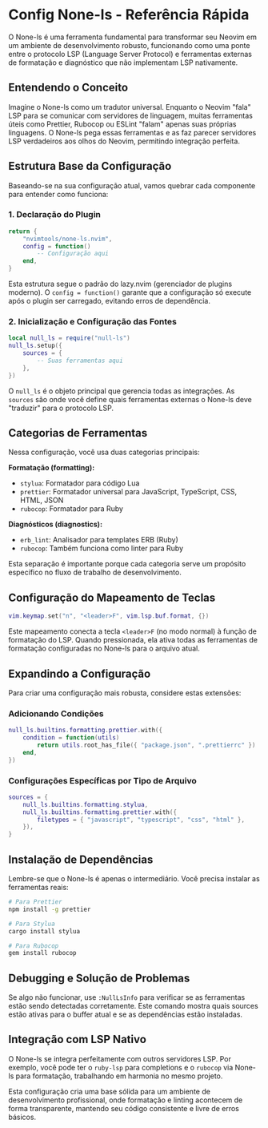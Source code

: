 # Config None-ls - Referência Rápida

O None-ls é uma ferramenta fundamental para transformar seu Neovim em um ambiente de desenvolvimento robusto, funcionando como uma ponte entre o protocolo LSP (Language Server Protocol) e ferramentas externas de formatação e diagnóstico que não implementam LSP nativamente.

## Entendendo o Conceito

Imagine o None-ls como um tradutor universal. Enquanto o Neovim "fala" LSP para se comunicar com servidores de linguagem, muitas ferramentas úteis como Prettier, Rubocop ou ESLint "falam" apenas suas próprias linguagens. O None-ls pega essas ferramentas e as faz parecer servidores LSP verdadeiros aos olhos do Neovim, permitindo integração perfeita.

## Estrutura Base da Configuração

Baseando-se na sua configuração atual, vamos quebrar cada componente para entender como funciona:

### 1. Declaração do Plugin

```lua
return {
	"nvimtools/none-ls.nvim",
	config = function()
		-- Configuração aqui
	end,
}
```

Esta estrutura segue o padrão do lazy.nvim (gerenciador de plugins moderno). O `config = function()` garante que a configuração só execute após o plugin ser carregado, evitando erros de dependência.

### 2. Inicialização e Configuração das Fontes

```lua
local null_ls = require("null-ls")
null_ls.setup({
	sources = {
		-- Suas ferramentas aqui
	},
})
```

O `null_ls` é o objeto principal que gerencia todas as integrações. As `sources` são onde você define quais ferramentas externas o None-ls deve "traduzir" para o protocolo LSP.

## Categorias de Ferramentas

Nessa configuração, você usa duas categorias principais:

**Formatação (formatting):**
- `stylua`: Formatador para código Lua
- `prettier`: Formatador universal para JavaScript, TypeScript, CSS, HTML, JSON
- `rubocop`: Formatador para Ruby

**Diagnósticos (diagnostics):**
- `erb_lint`: Analisador para templates ERB (Ruby)
- `rubocop`: Também funciona como linter para Ruby

Esta separação é importante porque cada categoria serve um propósito específico no fluxo de trabalho de desenvolvimento.

## Configuração do Mapeamento de Teclas

```lua
vim.keymap.set("n", "<leader>F", vim.lsp.buf.format, {})
```

Este mapeamento conecta a tecla `<leader>F` (no modo normal) à função de formatação do LSP. Quando pressionada, ela ativa todas as ferramentas de formatação configuradas no None-ls para o arquivo atual.

## Expandindo a Configuração

Para criar uma configuração mais robusta, considere estas extensões:

### Adicionando Condições
```lua
null_ls.builtins.formatting.prettier.with({
	condition = function(utils)
		return utils.root_has_file({ "package.json", ".prettierrc" })
	end,
})
```

### Configurações Específicas por Tipo de Arquivo
```lua
sources = {
	null_ls.builtins.formatting.stylua,
	null_ls.builtins.formatting.prettier.with({
		filetypes = { "javascript", "typescript", "css", "html" },
	}),
}
```

## Instalação de Dependências

Lembre-se que o None-ls é apenas o intermediário. Você precisa instalar as ferramentas reais:

```bash
# Para Prettier
npm install -g prettier

# Para Stylua
cargo install stylua

# Para Rubocop
gem install rubocop
```

## Debugging e Solução de Problemas

Se algo não funcionar, use `:NullLsInfo` para verificar se as ferramentas estão sendo detectadas corretamente. Este comando mostra quais sources estão ativas para o buffer atual e se as dependências estão instaladas.

## Integração com LSP Nativo

O None-ls se integra perfeitamente com outros servidores LSP. Por exemplo, você pode ter o `ruby-lsp` para completions e o `rubocop` via None-ls para formatação, trabalhando em harmonia no mesmo projeto.

Esta configuração cria uma base sólida para um ambiente de desenvolvimento profissional, onde formatação e linting acontecem de forma transparente, mantendo seu código consistente e livre de erros básicos.
